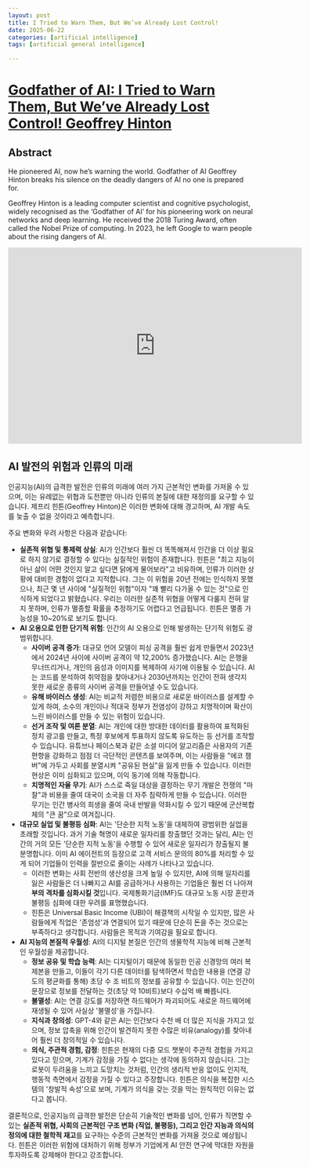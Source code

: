 ```yaml
---
layout: post
title: I Tried to Warn Them, But We’ve Already Lost Control!
date: 2025-06-22
categories: [artificial intelligence]
tags: [artificial general intelligence]

---
```


# [Godfather of AI: I Tried to Warn Them, But We’ve Already Lost Control! Geoffrey Hinton](https://www.youtube.com/watch?v=giT0ytynSqg)

## Abstract

He pioneered AI, now he’s warning the world. Godfather of AI Geoffrey Hinton breaks his silence on the deadly dangers of AI no one is prepared for.

Geoffrey Hinton is a leading computer scientist and cognitive psychologist, widely recognised as the ‘Godfather of AI’ for his pioneering work on neural networks and deep learning. He received the 2018 Turing Award, often called the Nobel Prize of computing. In 2023, he left Google to warn people about the rising dangers of AI.

<iframe width="600" height="400" src="https://www.youtube.com/embed/giT0ytynSqg?si=jMtGjPlZGCt2BDWI" title="YouTube video player" frameborder="0" allow="accelerometer; autoplay; clipboard-write; encrypted-media; gyroscope; picture-in-picture; web-share" referrerpolicy="strict-origin-when-cross-origin" allowfullscreen></iframe>

## AI 발전의 위험과 인류의 미래

인공지능(AI)의 급격한 발전은 인류의 미래에 여러 가지 근본적인 변화를 가져올 수 있으며, 이는 유례없는 위협과 도전뿐만 아니라 인류의 본질에 대한 재정의를 요구할 수 있습니다. 제프리 힌튼(Geoffrey Hinton)은 이러한 변화에 대해 경고하며, AI 개발 속도를 늦출 수 없을 것이라고 예측합니다.

주요 변화와 우려 사항은 다음과 같습니다:

*   **실존적 위협 및 통제력 상실**: AI가 인간보다 훨씬 더 똑똑해져서 인간을 더 이상 필요로 하지 않기로 결정할 수 있다는 실질적인 위험이 존재합니다. 힌튼은 "최고 지능이 아닌 삶이 어떤 것인지 알고 싶다면 닭에게 물어보라"고 비유하며, 인류가 이러한 상황에 대비한 경험이 없다고 지적합니다. 그는 이 위험을 20년 전에는 인식하지 못했으나, 최근 몇 년 사이에 "실질적인 위험"이자 "꽤 빨리 다가올 수 있는 것"으로 인식하게 되었다고 밝혔습니다. 우리는 이러한 실존적 위협을 어떻게 다룰지 전혀 알지 못하며, 인류가 멸종할 확률을 추정하기도 어렵다고 언급됩니다. 힌튼은 멸종 가능성을 10~20%로 보기도 합니다.
*   **AI 오용으로 인한 단기적 위험**: 인간의 AI 오용으로 인해 발생하는 단기적 위험도 광범위합니다.
    *   **사이버 공격 증가**: 대규모 언어 모델이 피싱 공격을 훨씬 쉽게 만들면서 2023년에서 2024년 사이에 사이버 공격이 약 12,200% 증가했습니다. AI는 은행을 무너뜨리거나, 개인의 음성과 이미지를 복제하여 사기에 이용될 수 있습니다. AI는 코드를 분석하여 취약점을 찾아내거나 2030년까지는 인간이 전혀 생각지 못한 새로운 종류의 사이버 공격을 만들어낼 수도 있습니다.
    *   **유해 바이러스 생성**: AI는 비교적 저렴한 비용으로 새로운 바이러스를 설계할 수 있게 하여, 소수의 개인이나 적대국 정부가 전염성이 강하고 치명적이며 확산이 느린 바이러스를 만들 수 있는 위험이 있습니다.
    *   **선거 조작 및 여론 분열**: AI는 개인에 대한 방대한 데이터를 활용하여 표적화된 정치 광고를 만들고, 특정 후보에게 투표하지 않도록 유도하는 등 선거를 조작할 수 있습니다. 유튜브나 페이스북과 같은 소셜 미디어 알고리즘은 사용자의 기존 편향을 강화하고 점점 더 극단적인 콘텐츠를 보여주며, 이는 사람들을 "에코 챔버"에 가두고 사회를 분열시켜 "공유된 현실"을 잃게 만들 수 있습니다. 이러한 현상은 이미 심화되고 있으며, 이익 동기에 의해 작동합니다.
    *   **치명적인 자율 무기**: AI가 스스로 죽일 대상을 결정하는 무기 개발은 전쟁의 "마찰"과 비용을 줄여 대국이 소국을 더 자주 침략하게 만들 수 있습니다. 이러한 무기는 인간 병사의 희생을 줄여 국내 반발을 약화시킬 수 있기 때문에 군산복합체의 "큰 꿈"으로 여겨집니다.
*   **대규모 실업 및 불평등 심화**: AI는 '단순한 지적 노동'을 대체하여 광범위한 실업을 초래할 것입니다. 과거 기술 혁명이 새로운 일자리를 창출했던 것과는 달리, AI는 인간의 거의 모든 '단순한 지적 노동'을 수행할 수 있어 새로운 일자리가 창출될지 불분명합니다. 이미 AI 에이전트의 등장으로 고객 서비스 문의의 80%를 처리할 수 있게 되어 기업들이 인력을 절반으로 줄이는 사례가 나타나고 있습니다.
    *   이러한 변화는 사회 전반의 생산성을 크게 높일 수 있지만, AI에 의해 일자리를 잃은 사람들은 더 나빠지고 AI를 공급하거나 사용하는 기업들은 훨씬 더 나아져 **부의 격차를 심화시킬 것**입니다. 국제통화기금(IMF)도 대규모 노동 시장 혼란과 불평등 심화에 대한 우려를 표명했습니다.
    *   힌튼은 Universal Basic Income (UBI)이 해결책의 시작일 수 있지만, 많은 사람들에게 직업은 '존엄성'과 연결되어 있기 때문에 단순히 돈을 주는 것으로는 부족하다고 생각합니다. 사람들은 목적과 기여감을 필요로 합니다.
*   **AI 지능의 본질적 우월성**: AI의 디지털 본질은 인간의 생물학적 지능에 비해 근본적인 우월성을 제공합니다.
    *   **정보 공유 및 학습 능력**: AI는 디지털이기 때문에 동일한 인공 신경망의 여러 복제본을 만들고, 이들이 각기 다른 데이터를 탐색하면서 학습한 내용을 (연결 강도의 평균화를 통해) 초당 수 조 비트의 정보를 공유할 수 있습니다. 이는 인간이 문장으로 정보를 전달하는 것(초당 약 10비트)보다 수십억 배 빠릅니다.
    *   **불멸성**: AI는 연결 강도를 저장하면 하드웨어가 파괴되어도 새로운 하드웨어에 재생될 수 있어 사실상 '불멸성'을 가집니다.
    *   **지식과 창의성**: GPT-4와 같은 AI는 인간보다 수천 배 더 많은 지식을 가지고 있으며, 정보 압축을 위해 인간이 발견하지 못한 수많은 비유(analogy)를 찾아내어 훨씬 더 창의적일 수 있습니다.
    *   **의식, 주관적 경험, 감정**: 힌튼은 현재의 다중 모드 챗봇이 주관적 경험을 가지고 있다고 믿으며, 기계가 감정을 가질 수 없다는 생각에 동의하지 않습니다. 그는 로봇이 두려움을 느끼고 도망치는 것처럼, 인간의 생리적 반응 없이도 인지적, 행동적 측면에서 감정을 가질 수 있다고 주장합니다. 힌튼은 의식을 복잡한 시스템의 '창발적 속성'으로 보며, 기계가 의식을 갖는 것을 막는 원칙적인 이유는 없다고 봅니다.

결론적으로, 인공지능의 급격한 발전은 단순히 기술적인 변화를 넘어, 인류가 직면할 수 있는 **실존적 위협, 사회의 근본적인 구조 변화 (직업, 불평등), 그리고 인간 지능과 의식의 정의에 대한 철학적 재고**를 요구하는 수준의 근본적인 변화를 가져올 것으로 예상됩니다. 힌튼은 이러한 위험에 대처하기 위해 정부가 기업에게 AI 안전 연구에 막대한 자원을 투자하도록 강제해야 한다고 강조합니다.

